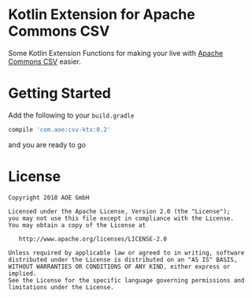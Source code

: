 Kotlin Extension for Apache Commons CSV
=======================================

Some Kotlin Extension Functions for making your live with [Apache Commons CSV](http://commons.apache.org/proper/commons-csv/) easier.

Getting Started
===============

Add the following to your `build.gradle`

```groovy
compile 'com.aoe:csv-ktx:0.2'
```

and you are ready to go

License
=======

    Copyright 2018 AOE GmbH

    Licensed under the Apache License, Version 2.0 (the "License");
    you may not use this file except in compliance with the License.
    You may obtain a copy of the License at

       http://www.apache.org/licenses/LICENSE-2.0

    Unless required by applicable law or agreed to in writing, software
    distributed under the License is distributed on an "AS IS" BASIS,
    WITHOUT WARRANTIES OR CONDITIONS OF ANY KIND, either express or implied.
    See the License for the specific language governing permissions and
    limitations under the License.
